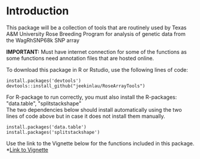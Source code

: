 # Introduction
This package will be a collection of tools that are routinely used by Texas A&M University Rose Breeding Program for analysis of genetic data from the WagRhSNP68k SNP array

**IMPORTANT:** Must have internet connection for some of the functions as some functions need annotation files that are hosted online.    
   
To download this package in R or Rstudio, use the following lines of code:          
     
		 
```
install.packages('devtools')
devtools::install_github("jeekinlau/RoseArrayTools")
```
      
     
For R-package to run correctly, you must also install the R-packages: "data.table", "splitstackshape"     	 
The two dependencies below should install automatically using the two lines of code above but in case it does not install them manually.    
    
```
install.packages('data.table')
install.packages('splitstackshape')
```       
    
Use the link to the Vignette below for the functions included in this package.      
*[Link to Vignette](https://jeekinlau.github.io/RoseArrayTools/RoseArrayTools_Vignette.html)

